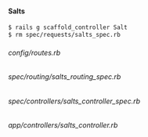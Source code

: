 #### Salts

```bash
$ rails g scaffold_controller Salt
$ rm spec/requests/salts_spec.rb
```

###### config/routes.rb

###### spec/routing/salts_routing_spec.rb

###### spec/controllers/salts_controller_spec.rb

###### app/controllers/salts_controller.rb

